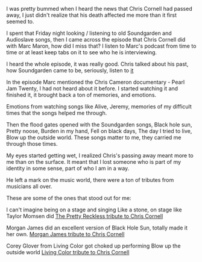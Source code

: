 I was pretty bummed when I heard the news that Chris Cornell had passed away, I just didn't realize that his death affected me more than it first seemed to.

I spent that Friday night looking / listening to old Soundgarden and Audioslave songs, then I came across the episode that Chris Cornell did with Marc Maron, how did I miss that? I listen to Marc's podcast from time to time or at least keep tabs on it to see who he is interviewing.

I heard the whole episode, it was really good.
Chris talked about his past, how Soundgarden came to be, seriously, listen to [it](http://www.wtfpod.com/podcast/repost-chris-cornell-from-june-2014 "Marc Maron WTF podcast Chris Cornell episode")

In the episode Marc mentioned the Chris Cameron documentary - Pearl Jam Twenty, I had not heard about it before. I started watching it and finished it, it brought back a ton of memories, and emotions.

Emotions from watching songs like Alive, Jeremy, memories of my difficult times that the songs helped me through. 

Then the flood gates opened with the Soundgarden songs, Black hole sun, Pretty noose, Burden in my hand, Fell on black days, The day I tried to live, Blow up the outside world. These songs matter to me, they carried me through those times. 

My eyes started getting wet, I realized Chris's passing away meant more to me than on the surface. It meant that I lost someone who is part of my identity in some sense, part of who I am in a way.

He left a mark on the music world, there were a ton of tributes from musicians all over.

These are some of the ones that stood out for me:

I can't imagine being on a stage and singing Like a stone, on stage like Taylor Momsen did [The Pretty Reckless tribute to Chris Cornell](https://www.youtube.com/watch?v=Y5UsxLcZ1Cg) 

Morgan James did an excellent version of Black Hole Sun, totally made it her own. [Morgan James tribute to Chris Cornell](https://www.youtube.com/watch?v=cHmdTCl4kG8)

Corey Glover from Living Color got choked up performing Blow up the outside world [Living Color tribute to Chris Cornell](https://www.youtube.com/watch?v=YY_BMopoxio)



